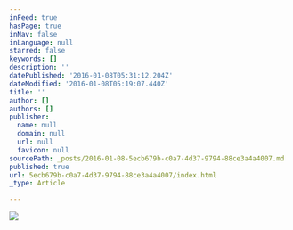 ```yaml
---
inFeed: true
hasPage: true
inNav: false
inLanguage: null
starred: false
keywords: []
description: ''
datePublished: '2016-01-08T05:31:12.204Z'
dateModified: '2016-01-08T05:19:07.440Z'
title: ''
author: []
authors: []
publisher:
  name: null
  domain: null
  url: null
  favicon: null
sourcePath: _posts/2016-01-08-5ecb679b-c0a7-4d37-9794-88ce3a4a4007.md
published: true
url: 5ecb679b-c0a7-4d37-9794-88ce3a4a4007/index.html
_type: Article

---
```

![](https://the-grid-user-content.s3-us-west-2.amazonaws.com/9e1ea650-7deb-4bf4-b054-de1e6f84c448.jpg)